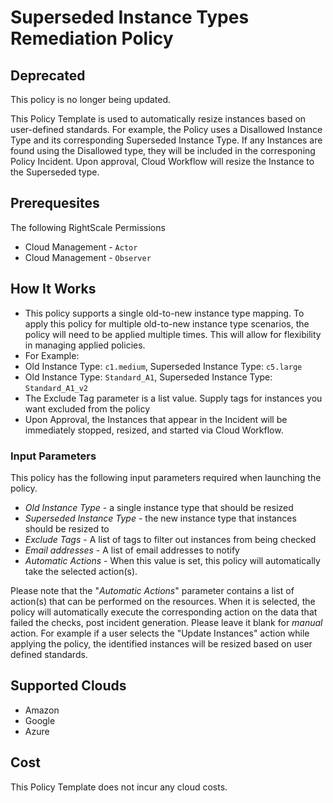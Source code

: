 # Superseded Instance Types Remediation Policy

## Deprecated

This policy is no longer being updated.



This Policy Template is used to automatically resize instances based on user-defined standards.  For example, the Policy uses a Disallowed Instance Type and its corresponding Superseded Instance Type.  If any Instances are found using the Disallowed type, they will be included in the corresponing Policy Incident.  Upon approval, Cloud Workflow will resize the Instance to the Superseded type.

## Prerequesites

The following RightScale Permissions

- Cloud Management - `Actor`
- Cloud Management - `Observer`

## How It Works

- This policy supports a single old-to-new instance type mapping.  To apply this policy for multiple old-to-new instance type scenarios, the policy will need to be applied multiple times.  This will allow for flexibility in managing applied policies.
- For Example:
- Old Instance Type: `c1.medium`, Superseded Instance Type: `c5.large`
- Old Instance Type: `Standard_A1`, Superseded Instance Type: `Standard_A1_v2`
- The Exclude Tag parameter is a list value. Supply tags for instances you want excluded from the policy
- Upon Approval, the Instances that appear in the Incident will be immediately stopped, resized, and started via Cloud Workflow.

### Input Parameters

This policy has the following input parameters required when launching the policy.

- *Old Instance Type* - a single instance type that should be resized
- *Superseded Instance Type* - the new instance type that instances should be resized to
- *Exclude Tags* - A list of tags to filter out instances from being checked
- *Email addresses* - A list of email addresses to notify
- *Automatic Actions* - When this value is set, this policy will automatically take the selected action(s).

Please note that the "*Automatic Actions*" parameter contains a list of action(s) that can be performed on the resources. When it is selected, the policy will automatically execute the corresponding action on the data that failed the checks, post incident generation. Please leave it blank for *manual* action.
For example if a user selects the "Update Instances" action while applying the policy, the identified instances will be resized based on user defined standards.

## Supported Clouds

- Amazon
- Google
- Azure

## Cost

This Policy Template does not incur any cloud costs.
